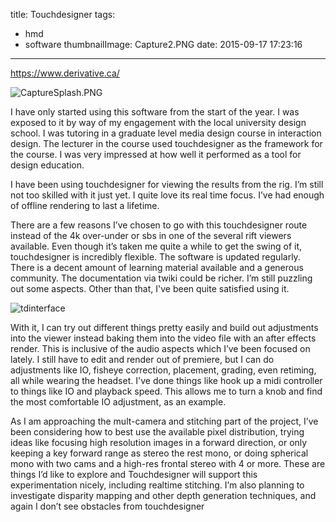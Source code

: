 title: Touchdesigner
tags:
  - hmd
  - software
thumbnailImage: Capture2.PNG
date: 2015-09-17 17:23:16
---


https://www.derivative.ca/

![CaptureSplash.PNG](CaptureSplash.PNG)

  I have only started  using this software from the start of the year.  I was exposed to it by way of my engagement with the local university design school.  I was tutoring in a graduate level media design course in interaction design.  The lecturer in the course used touchdesigner as the framework for the course.  I was very impressed at how well it performed as a tool for design education.

I have been using touchdesigner for viewing the results from the rig.  I’m still not too skilled with it just yet.  I quite love its real time focus.  I’ve had enough of offline rendering to last a lifetime. 

There are a few reasons I’ve chosen to go with this touchdesigner route instead of the 4k over-under or sbs in one of the several rift viewers available.  Even though it’s taken me quite a while to get the swing of it, touchdesigner is incredibly flexible.  The software is updated regularly.  There is a decent amount of learning material available and a generous community.  The documentation via twiki could be richer.  I’m still puzzling out some aspects.  Other than that, I've been quite satisfied using it.

![tdinterface](Capture4.PNG)

With it, I can try out different things pretty easily and build out adjustments into the viewer instead baking them into the video file with an after effects render.  This is inclusive of the audio aspects which I’ve been focused on lately.  I still have to edit and render out of premiere, but I can do adjustments like IO, fisheye correction, placement, grading, even retiming, all while wearing the headset.  I've done things like hook up a midi controller to things like IO and playback speed.  This allows me to turn a knob and find the most comfortable IO adjustment, as an example.

As I am approaching the mult-camera and stitching part of the project, I’ve been considering how to best use the available pixel distribution, trying ideas like focusing high resolution images in a forward direction, or only keeping a key forward range as stereo the rest mono, or doing spherical mono with two cams and a high-res frontal stereo with 4 or more.  These are things I’d like to explore and Touchdesigner will support this experimentation nicely, including realtime stitching.  I’m also planning to investigate disparity mapping and other depth generation techniques, and again I don’t see obstacles from touchdesigner
